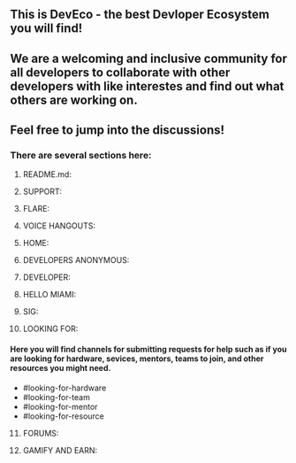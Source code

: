  ## This is DevEco - the best Devloper Ecosystem you will find!

 ## We are a welcoming and inclusive community for all developers to collaborate with other developers with like interestes and find out what others are working on. 

 ## Feel free to jump into the discussions!

  ### There are several sections here:

   1. README.md:

   2. SUPPORT:

   3. FLARE:

   4. VOICE HANGOUTS:

   5. HOME:

   6. DEVELOPERS ANONYMOUS:

   7. DEVELOPER:

   8. HELLO MIAMI:

   9. SIG:

   10. LOOKING FOR:

   #### Here you will find channels for submitting requests for help such as if you are looking for hardware, sevices, mentors, teams to join, and other resources you might need.

   - #looking-for-hardware
   - #looking-for-team
   - #looking-for-mentor
   - #looking-for-resource

   11. FORUMS:

   12. GAMIFY AND EARN:


